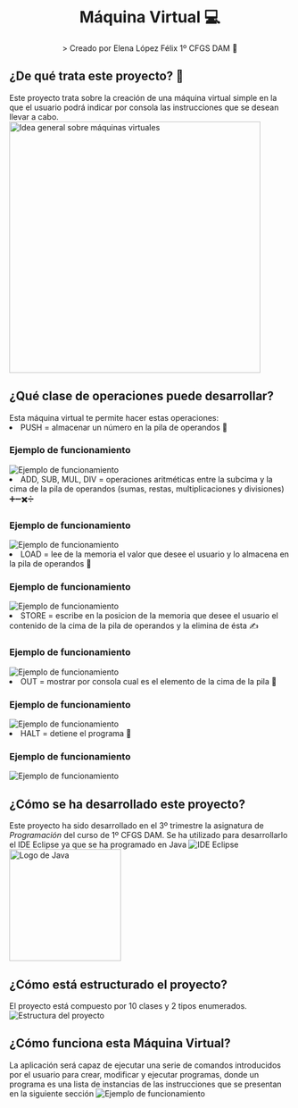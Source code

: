 <div align="center">
<h1 align="center"> Máquina Virtual 💻 </h1>
> Creado por Elena López Félix 1º CFGS DAM 📝
</div>
<h2>¿De qué trata este proyecto? 🤔</h2>
 Este proyecto trata sobre la creación de una máquina virtual simple en la que el usuario podrá indicar por consola las instrucciones que se desean llevar a cabo. 
 <img src="https://www.docpath.com/wp-content/uploads/features-and-advantages-of-virtual-machine-systems.png" alt="Idea general sobre máquinas virtuales" height="450px">
<h2>¿Qué clase de operaciones puede desarrollar? </h2>
Esta máquina virtual te permite hacer estas operaciones:
<li>PUSH = almacenar un número en la pila de operandos 📂</li>
<h3>Ejemplo de funcionamiento</h3>
<img src="" alt="Ejemplo de funcionamiento">
<li>ADD, SUB, MUL, DIV = operaciones aritméticas entre la subcima y la cima de la pila de operandos (sumas, restas, multiplicaciones y divisiones) ➕➖✖️➗</li>
<h3>Ejemplo de funcionamiento</h3>
<img src="" alt="Ejemplo de funcionamiento">
<li>LOAD = lee de la memoria el valor que desee el usuario y lo almacena en la pila de operandos 📂</li>
<h3>Ejemplo de funcionamiento</h3>
<img src="" alt="Ejemplo de funcionamiento">
<li>STORE = escribe en la posicion de la memoria que desee el usuario el contenido de la cima de la pila de operandos y la elimina de ésta ✍️</li>
<h3>Ejemplo de funcionamiento</h3>
<img src="" alt="Ejemplo de funcionamiento">
<li>OUT = mostrar por consola cual es el elemento de la cima de la pila 🗻</li>
<h3>Ejemplo de funcionamiento</h3>
<img src="" alt="Ejemplo de funcionamiento">
<li>HALT = detiene el programa 🛑</li>
<h3>Ejemplo de funcionamiento</h3>
<img src="" alt="Ejemplo de funcionamiento">
<h2>¿Cómo se ha desarrollado este proyecto?</h2>
Este proyecto ha sido desarrollado en el 3º trimestre la asignatura de <i>Programación</i> del curso de 1º CFGS DAM. Se ha utilizado para desarrollarlo el IDE Eclipse ya que se ha programado en Java
<img src="https://encrypted-tbn0.gstatic.com/images?q=tbn:ANd9GcT5e61QZcOk2_7CaZAOTtL0KkZTaGLRgdk8gAjymLd_&s" alt="IDE Eclipse">
<img src="https://1000logos.net/wp-content/uploads/2020/09/Java-Logo.png" alt="Logo de Java" width="200px">
<h2>¿Cómo está estructurado el proyecto?</h2>
El proyecto está compuesto por 10 clases y 2 tipos enumerados.
<img src="C:\Users\elena\OneDrive\Imágenes\Capturas de pantalla\Captura de pantalla 2024-05-02 191724.png" alt="Estructura del proyecto">
<h2>¿Cómo funciona esta Máquina Virtual?</h2>
La aplicación será capaz de ejecutar una serie de comandos introducidos por el usuario para crear, modificar y ejecutar programas, donde un programa es una lista de instancias de las instrucciones que se presentan en la siguiente sección
<img src="" alt="Ejemplo de funcionamiento">

 

